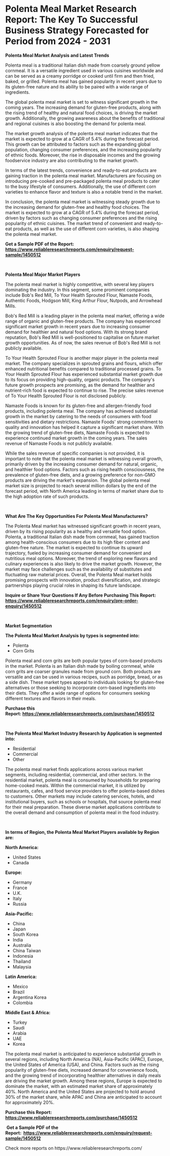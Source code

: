 <p><h1>Polenta Meal Market Research Report: The Key To Successful Business Strategy Forecasted for Period from 2024 - 2031</h1></p><p><strong>Polenta Meal Market Analysis and Latest Trends</strong></p>
<p><p>Polenta meal is a traditional Italian dish made from coarsely ground yellow cornmeal. It is a versatile ingredient used in various cuisines worldwide and can be served as a creamy porridge or cooked until firm and then fried, baked, or grilled. Polenta meal has gained popularity in recent years due to its gluten-free nature and its ability to be paired with a wide range of ingredients.</p><p>The global polenta meal market is set to witness significant growth in the coming years. The increasing demand for gluten-free products, along with the rising trend of healthy and natural food choices, is driving the market growth. Additionally, the growing awareness about the benefits of traditional and regional cuisines is also boosting the demand for polenta meal.</p><p>The market growth analysis of the polenta meal market indicates that the market is expected to grow at a CAGR of 5.4% during the forecast period. This growth can be attributed to factors such as the expanding global population, changing consumer preferences, and the increasing popularity of ethnic foods. Moreover, the rise in disposable incomes and the growing foodservice industry are also contributing to the market growth.</p><p>In terms of the latest trends, convenience and ready-to-eat products are gaining traction in the polenta meal market. Manufacturers are focusing on introducing pre-cooked and pre-packaged polenta meal products to cater to the busy lifestyle of consumers. Additionally, the use of different corn varieties to enhance flavor and texture is also a notable trend in the market.</p><p>In conclusion, the polenta meal market is witnessing steady growth due to the increasing demand for gluten-free and healthy food choices. The market is expected to grow at a CAGR of 5.4% during the forecast period, driven by factors such as changing consumer preferences and the rising popularity of ethnic cuisines. The market trend of convenient and ready-to-eat products, as well as the use of different corn varieties, is also shaping the polenta meal market.</p></p>
<p><strong>Get a Sample PDF of the Report:&nbsp; <a href="https://www.reliableresearchreports.com/enquiry/request-sample/1450512">https://www.reliableresearchreports.com/enquiry/request-sample/1450512</a></strong></p>
<p>&nbsp;</p>
<p><strong>Polenta Meal Major Market Players</strong></p>
<p><p>The polenta meal market is highly competitive, with several key players dominating the industry. In this segment, some prominent companies include Bob's Red Mill, To Your Health Sprouted Flour, Namaste Foods, Authentic Foods, Hodgson Mill, King Arthur Flour, Nutpods, and Arrowhead Mills.</p><p>Bob's Red Mill is a leading player in the polenta meal market, offering a wide range of organic and gluten-free products. The company has experienced significant market growth in recent years due to increasing consumer demand for healthier and natural food options. With its strong brand reputation, Bob's Red Mill is well-positioned to capitalise on future market growth opportunities. As of now, the sales revenue of Bob's Red Mill is not publicly available.</p><p>To Your Health Sprouted Flour is another major player in the polenta meal market. The company specializes in sprouted grains and flours, which offer enhanced nutritional benefits compared to traditional processed grains. To Your Health Sprouted Flour has experienced substantial market growth due to its focus on providing high-quality, organic products. The company's future growth prospects are promising, as the demand for healthier and nutrient-rich food is expected to continue to rise. The precise sales revenue of To Your Health Sprouted Flour is not disclosed publicly.</p><p>Namaste Foods is known for its gluten-free and allergen-friendly food products, including polenta meal. The company has achieved substantial growth in the market by catering to the needs of consumers with food sensitivities and dietary restrictions. Namaste Foods' strong commitment to quality and innovation has helped it capture a significant market share. With the growing trend of gluten-free diets, Namaste Foods is expected to experience continued market growth in the coming years. The sales revenue of Namaste Foods is not publicly available.</p><p>While the sales revenue of specific companies is not provided, it is important to note that the polenta meal market is witnessing overall growth, primarily driven by the increasing consumer demand for natural, organic, and healthier food options. Factors such as rising health consciousness, the prevalence of gluten-free diets, and a growing preference for non-GMO products are driving the market's expansion. The global polenta meal market size is projected to reach several million dollars by the end of the forecast period, with North America leading in terms of market share due to the high adoption rate of such products.</p></p>
<p>&nbsp;</p>
<p><strong>What Are The Key Opportunities For Polenta Meal Manufacturers?</strong></p>
<p><p>The Polenta Meal market has witnessed significant growth in recent years, driven by its rising popularity as a healthy and versatile food option. Polenta, a traditional Italian dish made from cornmeal, has gained traction among health-conscious consumers due to its high fiber content and gluten-free nature. The market is expected to continue its upward trajectory, fueled by increasing consumer demand for convenient and nutritious meal options. Moreover, the trend of exploring new flavors and culinary experiences is also likely to drive the market growth. However, the market may face challenges such as the availability of substitutes and fluctuating raw material prices. Overall, the Polenta Meal market holds promising prospects with innovation, product diversification, and strategic partnerships playing crucial roles in shaping its future landscape.</p></p>
<p><strong>Inquire or Share Your Questions If Any Before Purchasing This Report: <a href="https://www.reliableresearchreports.com/enquiry/pre-order-enquiry/1450512">https://www.reliableresearchreports.com/enquiry/pre-order-enquiry/1450512</a></strong></p>
<p>&nbsp;</p>
<p><strong>Market Segmentation</strong></p>
<p><strong>The Polenta Meal Market Analysis by types is segmented into:</strong></p>
<p><ul><li>Polenta</li><li>Corn Grits</li></ul></p>
<p><p>Polenta meal and corn grits are both popular types of corn-based products in the market. Polenta is an Italian dish made by boiling cornmeal, while corn grits are coarser granules made from ground corn. Both products are versatile and can be used in various recipes, such as porridge, bread, or as a side dish. These market types appeal to individuals looking for gluten-free alternatives or those seeking to incorporate corn-based ingredients into their diets. They offer a wide range of options for consumers seeking different textures and flavors in their meals.</p></p>
<p><strong>Purchase this Report:&nbsp;<a href="https://www.reliableresearchreports.com/purchase/1450512">https://www.reliableresearchreports.com/purchase/1450512</a></strong></p>
<p>&nbsp;</p>
<p><strong>The Polenta Meal Market Industry Research by Application is segmented into:</strong></p>
<p><ul><li>Residential</li><li>Commercial</li><li>Other</li></ul></p>
<p><p>The polenta meal market finds applications across various market segments, including residential, commercial, and other sectors. In the residential market, polenta meal is consumed by households for preparing home-cooked meals. Within the commercial market, it is utilized by restaurants, cafes, and food service providers to offer polenta-based dishes to customers. Other markets may include catering services, hotels, and institutional buyers, such as schools or hospitals, that source polenta meal for their meal preparation. These diverse market applications contribute to the overall demand and consumption of polenta meal in the food industry.</p></p>
<p>&nbsp;</p>
<p><strong>In terms of Region, the Polenta Meal Market Players available by Region are:</strong></p>
<p>
    <p> <strong> North America: </strong>
        <ul>
            <li>United States</li>
            <li>Canada</li>
        </ul>
        </p> 
    <p> <strong> Europe: </strong>
        <ul>
            <li>Germany</li>
            <li>France</li>
            <li>U.K.</li>
            <li>Italy</li>
            <li>Russia</li>
        </ul>
        </p> 
    <p> <strong> Asia-Pacific: </strong>
        <ul>
            <li>China</li>
            <li>Japan</li>
            <li>South Korea</li>
            <li>India</li>
            <li>Australia</li>
            <li>China Taiwan</li>
            <li>Indonesia</li>
            <li>Thailand</li>
            <li>Malaysia</li>
        </ul>
        </p> 
    <p> <strong> Latin America: </strong>
        <ul>
            <li>Mexico</li>
            <li>Brazil</li>
            <li>Argentina Korea</li>
            <li>Colombia</li>
        </ul>
        </p> 
    <p> <strong> Middle East & Africa: </strong>
        <ul>
            <li>Turkey</li>
            <li>Saudi</li>
            <li>Arabia</li>
            <li>UAE</li>
            <li>Korea</li>
        </ul>
    </p>
    </p>
<p><p>The polenta meal market is anticipated to experience substantial growth in several regions, including North America (NA), Asia-Pacific (APAC), Europe, the United States of America (USA), and China. Factors such as the rising popularity of gluten-free diets, increased demand for convenience foods, and the growing trend of incorporating healthier alternatives in daily meals are driving the market growth. Among these regions, Europe is expected to dominate the market, with an estimated market share of approximately 40%. North America and the United States are projected to hold around 30% of the market share, while APAC and China are anticipated to account for approximately 20%.</p></p>
<p><strong>Purchase this Report: <a href="https://www.reliableresearchreports.com/purchase/1450512">https://www.reliableresearchreports.com/purchase/1450512</a></strong></p>
<p>&nbsp;<strong>Get a Sample PDF of the Report:&nbsp;&nbsp;<a href="https://www.reliableresearchreports.com/enquiry/request-sample/1450512">https://www.reliableresearchreports.com/enquiry/request-sample/1450512</a></strong></p>
<p><strong></strong></p>
<p>Check more reports on https://www.reliableresearchreports.com/</p>